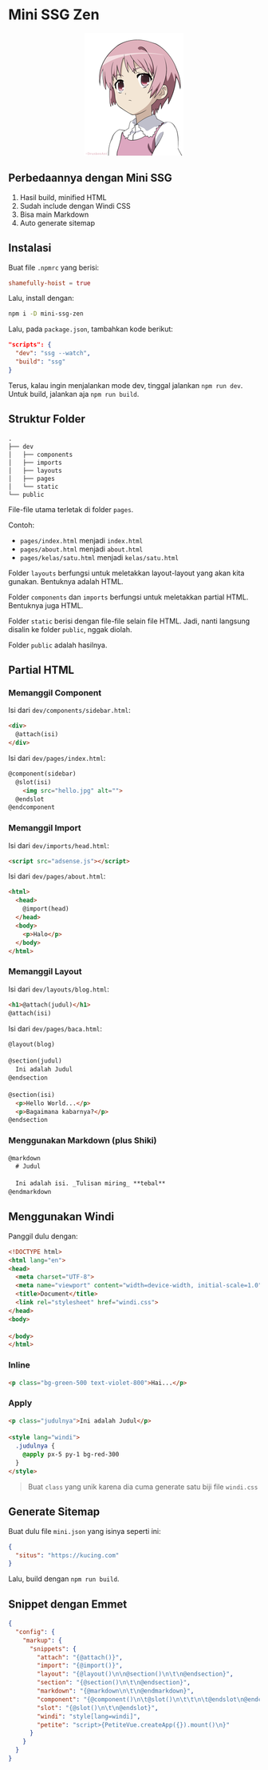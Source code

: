 # Mini SSG Zen

<p align='center'>
  <img src='tsukuyomi-komoe.png'>
</p>

## Perbedaannya dengan Mini SSG

1. Hasil build, minified HTML
2. Sudah include dengan Windi CSS
3. Bisa main Markdown
4. Auto generate sitemap

## Instalasi

Buat file `.npmrc` yang berisi:

```toml
shamefully-hoist = true
```

Lalu, install dengan:

```bash
npm i -D mini-ssg-zen
```

Lalu, pada `package.json`, tambahkan kode berikut:

```json
"scripts": {
  "dev": "ssg --watch",
  "build": "ssg"
}
```

Terus, kalau ingin menjalankan mode dev, tinggal jalankan `npm run dev`. Untuk build, jalankan aja `npm run build`.

## Struktur Folder

```
.
├── dev
│   ├── components
│   ├── imports
│   ├── layouts
│   ├── pages
│   └── static
└── public
```

File-file utama terletak di folder `pages`.

Contoh:
- `pages/index.html` menjadi `index.html`
- `pages/about.html` menjadi `about.html`
- `pages/kelas/satu.html` menjadi `kelas/satu.html`

Folder `layouts` berfungsi untuk meletakkan layout-layout yang akan kita gunakan. Bentuknya adalah HTML.

Folder `components` dan `imports` berfungsi untuk meletakkan partial HTML. Bentuknya juga HTML.

Folder `static` berisi dengan file-file selain file HTML. Jadi, nanti langsung disalin ke folder `public`, nggak diolah.

Folder `public` adalah hasilnya.

## Partial HTML

### Memanggil Component

Isi dari `dev/components/sidebar.html`:

```html
<div>
  @attach(isi)
</div>
```

Isi dari `dev/pages/index.html`:

```html
@component(sidebar)
  @slot(isi)
    <img src="hello.jpg" alt="">
  @endslot
@endcomponent
```

### Memanggil Import

Isi dari `dev/imports/head.html`:

```html
<script src="adsense.js"></script>
```

Isi dari `dev/pages/about.html`:

```html
<html>
  <head>
    @import(head)
  </head>
  <body>
    <p>Halo</p>
  </body>
</html>
```

### Memanggil Layout

Isi dari `dev/layouts/blog.html`:

```html
<h1>@attach(judul)</h1>
@attach(isi)
```

Isi dari `dev/pages/baca.html`:

```html
@layout(blog)

@section(judul)
  Ini adalah Judul
@endsection

@section(isi)
  <p>Hello World...</p>
  <p>Bagaimana kabarnya?</p>
@endsection
```

### Menggunakan Markdown (plus Shiki)

```markdown
@markdown
  # Judul

  Ini adalah isi. _Tulisan miring_ **tebal**
@endmarkdown
```

## Menggunakan Windi

Panggil dulu dengan:

```html
<!DOCTYPE html>
<html lang="en">
<head>
  <meta charset="UTF-8">
  <meta name="viewport" content="width=device-width, initial-scale=1.0">
  <title>Document</title>
  <link rel="stylesheet" href="windi.css">
</head>
<body>
	
</body>
</html>
```

### Inline

```html
<p class="bg-green-500 text-violet-800">Hai...</p>
```

### Apply

```html
<p class="judulnya">Ini adalah Judul</p>

<style lang="windi">
  .judulnya {
    @apply px-5 py-1 bg-red-300
  }
</style>
```

> Buat `class` yang unik karena dia cuma generate satu biji file `windi.css`

## Generate Sitemap

Buat dulu file `mini.json` yang isinya seperti ini:

```json
{
  "situs": "https://kucing.com"
}
```

Lalu, build dengan `npm run build`.

## Snippet dengan Emmet

```json
{
  "config": {
    "markup": {
      "snippets": {
        "attach": "{@attach()}",
        "import": "{@import()}",
        "layout": "{@layout()\n\n@section()\n\t\n@endsection}",
        "section": "{@section()\n\t\n@endsection}",
        "markdown": "{@markdown\n\t\n@endmarkdown}",
        "component": "{@component()\n\t@slot()\n\t\t\n\t@endslot\n@endcomponent}",
        "slot": "{@slot()\n\t\n@endslot}",
        "windi": "style[lang=windi]",
        "petite": "script>{PetiteVue.createApp({}).mount()\n}"
      }
    }
  }
}
```
